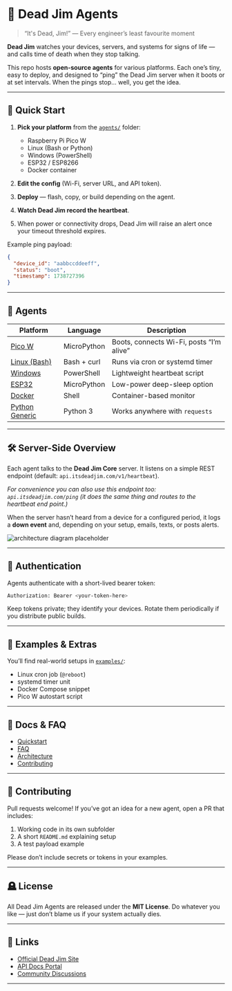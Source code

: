 # 🧠 Dead Jim Agents

> “It's Dead, Jim!”
> — Every engineer’s least favourite moment

**Dead Jim** watches your devices, servers, and systems for signs of life — and calls time of death when they stop talking.

This repo hosts **open-source agents** for various platforms. Each one’s tiny, easy to deploy, and designed to “ping” the Dead Jim server when it boots or at set intervals. When the pings stop… well, you get the idea.

---

## 🚀 Quick Start

1. **Pick your platform** from the [`agents/`](./agents) folder:

   * Raspberry Pi Pico W
   * Linux (Bash or Python)
   * Windows (PowerShell)
   * ESP32 / ESP8266
   * Docker container

2. **Edit the config** (Wi-Fi, server URL, and API token).

3. **Deploy** — flash, copy, or build depending on the agent.

4. **Watch Dead Jim record the heartbeat**.

5. When power or connectivity drops, Dead Jim will raise an alert once your timeout threshold expires.

Example ping payload:

```json
{
  "device_id": "aabbccddeeff",
  "status": "boot",
  "timestamp": 1738727396
}
```

---

## 🧩 Agents

| Platform                               | Language    | Description                              |
| -------------------------------------- | ----------- | ---------------------------------------- |
| [Pico W](./agents/pico-w)              | MicroPython | Boots, connects Wi-Fi, posts “I’m alive” |
| [Linux (Bash)](./agents/linux-bash)    | Bash + curl | Runs via cron or systemd timer           |
| [Windows](./agents/windows-powershell) | PowerShell  | Lightweight heartbeat script             |
| [ESP32](./agents/esp32)                | MicroPython | Low-power deep-sleep option              |
| [Docker](./agents/docker)              | Shell       | Container-based monitor                  |
| [Python Generic](./agents/python)      | Python 3    | Works anywhere with `requests`           |

---

## 🛠️ Server-Side Overview

Each agent talks to the **Dead Jim Core** server.
It listens on a simple REST endpoint (default: `api.itsdeadjim.com/v1/heartbeat`).

_For convenience you can also use this endpoint too: `api.itsdeadjim.com/ping` (it does the same thing and routes to the heartbeat end point.)_

When the server hasn’t heard from a device for a configured period, it logs a **down event** and, depending on your setup, emails, texts, or posts alerts.

![architecture diagram placeholder](docs/diagram-deadjim-arch.png)

---

## 🔐 Authentication

Agents authenticate with a short-lived bearer token:

```bash
Authorization: Bearer <your-token-here>
```

Keep tokens private; they identify your devices. Rotate them periodically if you distribute public builds.

---

## 🧰 Examples & Extras

You’ll find real-world setups in [`examples/`](./examples):

* Linux cron job (`@reboot`)
* systemd timer unit
* Docker Compose snippet
* Pico W autostart script

---

## 💬 Docs & FAQ

* [Quickstart](./docs/quickstart.md)
* [FAQ](./docs/faq.md)
* [Architecture](./docs/architecture.md)
* [Contributing](./docs/contributing.md)

---

## 🤝 Contributing

Pull requests welcome!
If you’ve got an idea for a new agent, open a PR that includes:

1. Working code in its own subfolder
2. A short `README.md` explaining setup
3. A test payload example

Please don’t include secrets or tokens in your examples.

---

## 🪦 License

All Dead Jim Agents are released under the **MIT License**.
Do whatever you like — just don’t blame us if your system actually dies.

---

## 🧭 Links

* [Official Dead Jim Site](https://itsdeadjim.com)
* [API Docs Portal](https://api.itsdeadjim.com/docs)
* [Community Discussions](https://github.com/deadjim-agents/discussions)

---
